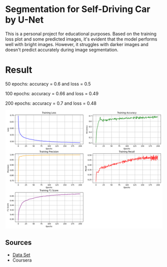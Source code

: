 
# Segmentation for Self-Driving Car by U-Net
This is a personal project for educational purposes. Based on the training loss plot and some predicted images, it's evident that the model performs well with bright images. However, it struggles with darker images and doesn't predict accurately during image segmentation.

# Result 

50 epochs: accuracy = 0.6 and loss = 0.5 

100 epochs: accuracy = 0.66 and loss = 0.49

200 epochs: accuracy = 0.7 and loss = 0.48
 
![Training Loss](img/loss/training_loss.png)

## Sources

 - [Data Set](https://www.kaggle.com/datasets/carlolepelaars/camvid)
 - Coursera 
 
